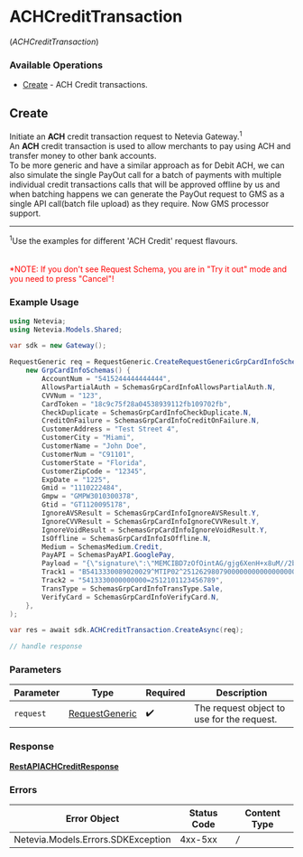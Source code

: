# ACHCreditTransaction
(*ACHCreditTransaction*)

### Available Operations

* [Create](#create) - ACH Credit transactions.

## Create

Initiate an <b>ACH</b> credit transaction request to Netevia Gateway.<sup>1</sup><br>
An <b>ACH</b> credit transaction is used to allow merchants to pay using ACH and transfer money to other bank accounts.<br>
To be more generic and have a similar approach as for Debit ACH, we can also simulate the single PayOut call for a batch of payments with multiple individual credit transactions calls that will be approved offline by us and when batching happens we can generate the PayOut request to GMS as a single API call(batch file upload) as they require. Now GMS processor support.
<hr>
<sup>1</sup>Use the examples for different 'ACH Credit' request flavours.
<div>
<br><br><span style="color:red">*NOTE: If you don't see Request Schema, you are in "Try it out" mode and you need to press "Cancel"!</span>


### Example Usage

```csharp
using Netevia;
using Netevia.Models.Shared;

var sdk = new Gateway();

RequestGeneric req = RequestGeneric.CreateRequestGenericGrpCardInfoSchemas(
    new GrpCardInfoSchemas() {
        AccountNum = "5415244444444444",
        AllowsPartialAuth = SchemasGrpCardInfoAllowsPartialAuth.N,
        CVVNum = "123",
        CardToken = "18c9c75f28a04538939112fb109702fb",
        CheckDuplicate = SchemasGrpCardInfoCheckDuplicate.N,
        CreditOnFailure = SchemasGrpCardInfoCreditOnFailure.N,
        CustomerAddress = "Test Street 4",
        CustomerCity = "Miami",
        CustomerName = "John Doe",
        CustomerNum = "C91101",
        CustomerState = "Florida",
        CustomerZipCode = "12345",
        ExpDate = "1225",
        Gmid = "1110222484",
        Gmpw = "GMPW3010300378",
        Gtid = "GT1120095178",
        IgnoreAVSResult = SchemasGrpCardInfoIgnoreAVSResult.Y,
        IgnoreCVVResult = SchemasGrpCardInfoIgnoreCVVResult.Y,
        IgnoreVoidResult = SchemasGrpCardInfoIgnoreVoidResult.Y,
        IsOffline = SchemasGrpCardInfoIsOffline.N,
        Medium = SchemasMedium.Credit,
        PayAPI = SchemasPayAPI.GooglePay,
        Payload = "{\"signature\":\"MEMCIBD7zOfOintAG/gjg6XenH+x8uM//2b3L/i+GKlhOMtxAh89lRkECojoDHc/Ohis4hvivc2EtCNf/k69MWMCemBN\",\"intermediateSigningKey\":{\"signedKey\":\"{\\"keyValue\\":\\"MFkwEwYHKoZIzj0CAQYIKoZIzj0DAQcDQgAEq1r61W296dtgCNIJYS9KTl5bp8lMPjz7SDEjE5Zk27iiuane/oEZbOQYlF8YurHvitrLyFN9ROU8p+9Rts7feg\\u003d\\u003d\\",\\"keyExpiration\\":\\"1603261713365\\"}\",\"signatures\":[\"MEUCIQDnvLuziBPYWDmMuUR493lDMYoZYccEPi7sCYHC+EILkgIgacX5hiHoxxD7HRfm9xG9lYNHAoV5i2OaFpggArB0uwQ\u003d\"]},\"protocolVersion\":\"ECv2\",\"signedMessage\":\"{\\"encryptedMessage\\":\\"+Oc0tH5ZWHTyrUlxBOimgM1zyIeOEKJAf300KNBlTUUUU1RzswJMhXa6Ehc9haOTnfYdqcQRx+1f7ztnqbHujPfITzRCjTA8DPMHfYe/Z/MhPPZr9MIHubFjizenRU/tBjm6f/WuAjMj+CoDxDUwR7cD+ZMwAvYzyY5A3hBG/iJrJfqvYcF2g9GNZFwYI4MsgrYh8SM4tViEVr//B4AxSGNiCp8Utgyy7qilRWcViEzl/t2cqXxK9p4lG7xkN+nC4qOcNTwtQASmX3WqUA2nt3yb7J9t84iAKYIFvWxdiHLonxs89bfanpgLW9ZG4Dt2YycGZo3+wVbCFDzQ8MlzM+ibTXifaTYyWWIEEZFrm3nkVQxsu337VGUdtA60uM8GxawG7zARWeoE+6wC+E2G6kUyXYybm5IBDXQMYWprjhWLyAB1D+bjXzldcG8rUvbk2zHzzg4BEf36kzHwqmCWiuxKKtzGTZce5XQqF1Jd8p9c/Gc\\u003d\\",\\"ephemeralPublicKey\\":\\"BGJ+y+S+rQ+6IywwstXdh2nzHwP3LKcvI58XAN3LW3PoSNlWuNluRJ6cJ3dn7XP6dl+m2y8SuzXFxelPspg8moY\\u003d\\",\\"tag\\":\\"v8r09doA5qKuA8SeLuQVgKCsJxdorUgoj/Rmh0/5MLk\\u003d\\"}\"}",
        Track1 = "B5413330089020029^MTIP02^2512629807900000000000000000",
        Track2 = "5413330000000000=2512101123456789",
        TransType = SchemasGrpCardInfoTransType.Sale,
        VerifyCard = SchemasGrpCardInfoVerifyCard.N,
    },
);

var res = await sdk.ACHCreditTransaction.CreateAsync(req);

// handle response
```

### Parameters

| Parameter                                               | Type                                                    | Required                                                | Description                                             |
| ------------------------------------------------------- | ------------------------------------------------------- | ------------------------------------------------------- | ------------------------------------------------------- |
| `request`                                               | [RequestGeneric](../../Models/Shared/RequestGeneric.md) | :heavy_check_mark:                                      | The request object to use for the request.              |


### Response

**[RestAPIACHCreditResponse](../../Models/Operations/RestAPIACHCreditResponse.md)**
### Errors

| Error Object                       | Status Code                        | Content Type                       |
| ---------------------------------- | ---------------------------------- | ---------------------------------- |
| Netevia.Models.Errors.SDKException | 4xx-5xx                            | */*                                |
